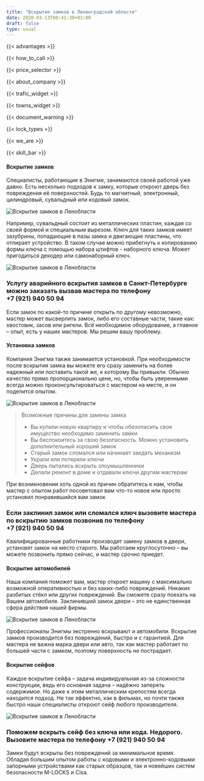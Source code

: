 ```yaml
---
title: "Вскрытие замков в Ленинградской области"
date: 2020-03-13T00:41:30+03:00
draft: false
type: usual
---
```


{{< advantages >}}

{{< how_to_call >}}

{{< price_selector >}}

{{< about_company >}}

{{< trafic_widget >}}

{{< towns_widget >}}

{{< document_warning >}}

{{< lock_types >}}

{{< we_are >}}

{{< skill_bar >}}

#### Вскрытие замков

Специалисты, работающие в Энигме, занимаются своей работой уже давно. Есть несколько подходов к замку, которые откроют дверь без повреждения  её поверхностей. Будь то магнитный, электронный, цилиндровый, сувальдный или кодовый  замок.

![Вскрытие замков в Ленобласти](car-key.jpg)

Например, сувальдный состоит из металлических пластин, каждая со  своей формой и специальным вырезом. Ключ для таких замков имеет  зазубрины, попадающие в пазы замка и двигающие пластины, что отпирает устройство. В таком случае  можно прибегнуть к копированию формы ключа с помощью набора штифтов -  наборного ключа. Может пригодиться декодер или самонаборный ключ.

![Вскрытие замков в Ленобласти](door_int.jpg)

### Услугу аварийного вскрытия замков в Санкт-Петербурге можно заказать вызвав мастера по телефону +7&#160;(921)&#160;940&#160;50&#160;94

Если замок по какой-то причине открыть по другому невозможно, мастер  может высверлить замок, либо его составные части, такие как: хвостовик,  засов или ригели. Всё необходимое оборудование, а главное – опыт, есть у наших мастеров.  Мы решим вашу проблему.

#### Установка замков

Компания Энигма также занимается установкой. При необходимости после  вскрытия замка вы можете его сразу заменить на более надежный или  поставить такой же, к которому Вы привыкли. Обычно качество прямо пропорционально цене, но, чтобы быть уверенными  всегда можно проконсультироваться с мастером на месте, и он поделится  опытом.

![Вскрытие замков в Ленобласти](door_mech.jpg)

> Возможные причины для замены замка
> - Вы купили новую квартиру и чтобы обезопасить свое имущество необходимо заменить замки
> - Вы беспокоитесь за свою безопасность. Можно установить дополнительный хороший замок
> - Старый замок сломался или начинает заедать механизм
> - Украли или потеряли ключи
> - Дверь пытались вскрыть злоумышленники
> - Делали ремонт в доме и отдавали ключи другим мастерам

При возникновении хоть одной из причин обратитесь к нам, чтобы мастер с опытом работ посоветовал вам что-то новое или просто установил понравившийся вам замок

### Если заклинил замок или сломался ключ вызовите мастера по вскрытию замков позвонив по телефону +7&#160;(921)&#160;940&#160;50&#160;94

Квалифицированные работники производят замену замков в двери, установят замок на место старого. Мы работаем  круглосуточно – вы можете позвонить прямо сейчас, и мастер срочно  приедет.

#### Вскрытие автомобилей

Наша компания поможет вам, мастер откроет машину с максимально  возможной оперативностью и без каких-либо повреждений. Никаких разбитых  стёкл или других повреждений. Вы сможете сразу поехать на Вашем автомобиле. Заклинивший замок двери –  это не единственная сфера действия нашей фирмы.

![Вскрытие замков в Ленобласти](car.jpg)

Профессионалы  Энигмы экстренно вскрывают и автомобили. Вскрытие замков производится без повреждений, быстро и с гарантией. Для  мастера не важна марка двери или авто, так как мастер работает по  большей части с замком, поэтому поверхность не пострадает.

#### Вскрытие сейфов

Каждое вскрытие сейфа – задача индивидуальная из-за сложности  конструкции, ведь его основная задача – надёжно запереть содержимое. Но  даже к этим металлическим крепостям всегда находится подход. Не так эффектно, как в фильмах, но почти также быстро наши специалисты  откроют сейф любого производителя.

![Вскрытие замков в Ленобласти](safe.jpg)

### Поможем вскрыть сейф без ключа или кода. Недорого. Вызовите мастера по телефону +7&#160;(921)&#160;940&#160;50&#160;94

Замки будут вскрыты без повреждений за минимальное время. Обладая большим опытом работы с кодовыми и электронно-кодовыми запорными устройствами как старых образцов, так и новейших систем безопасности M-LOCKS и Cisa.